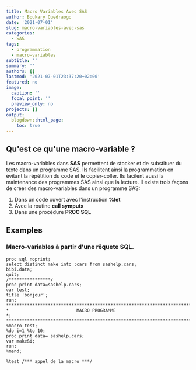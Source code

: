 ```yaml
---
title: Macro Variables Avec SAS
author: Boukary Ouedraogo
date: '2021-07-01'
slug: macro-variables-avec-sas
categories:
  - SAS
tags:
  - programmation
  - macro-variables
subtitle: ''
summary: ''
authors: []
lastmod: '2021-07-01T23:37:20+02:00'
featured: no
image:
  caption: ''
  focal_point: ''
  preview_only: no
projects: []
output:
  blogdown::html_page:
    toc: true
---
```

## Qu'est ce qu'une macro-variable ?

Les macro-variables dans **SAS** permettent de stocker et de substituer du texte dans un programme SAS.
Ils facilitent ainsi la programmation en évitant la répétition du code et le copier-coller.
Ils facilent aussi la maintenance des programmes SAS ainsi que la lecture.
Il existe trois façons de créer des macro-variables dans un programme SAS:
<ol classe="list_ord">
<li> Dans un code ouvert avec l'instruction <strong>%let </strong></li>
<li> Avec la routine <strong>call symputx </strong></li>
<li> Dans une procédure <strong>PROC SQL </strong> </li>
</ol>

## Examples 
### Macro-variables à partir d'une rêquete SQL.


```sas
proc sql noprint;
select distinct make into :cars from sashelp.cars;
bibi.data;
quit;
/****************/
proc print data=sashelp.cars;
var test;
title 'bonjour';
run;
***********************************************************************************;
*                          MACRO PROGRAMME                                        *;
***********************************************************************************;
%macro test;
%do i=1 %to 10;
proc print data= sashelp.cars;
var make&i;
run;
%mend;

%test /*** appel de la macro ***/
```







